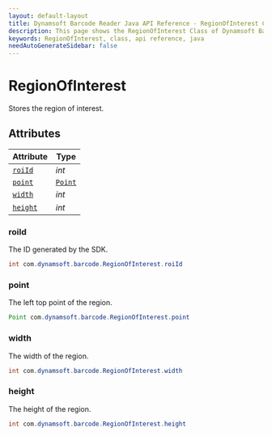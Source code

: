```yaml
---
layout: default-layout
title: Dynamsoft Barcode Reader Java API Reference - RegionOfInterest Class
description: This page shows the RegionOfInterest Class of Dynamsoft Barcode Reader for Java SDK API Reference.
keywords: RegionOfInterest, class, api reference, java
needAutoGenerateSidebar: false
---
```



# RegionOfInterest
Stores the region of interest.  
  

## Attributes
  
| Attribute | Type |
|---------- | ---- |
| [`roiId`](#roiid) | *int* |
| [`point`](#point) | [`Point`](Point.md) |
| [`width`](#width) | *int* |
| [`height`](#height) | *int* |


### roiId
The ID generated by the SDK.
```java
int com.dynamsoft.barcode.RegionOfInterest.roiId
```

### point
The left top point of the region.
```java
Point com.dynamsoft.barcode.RegionOfInterest.point
```

### width
The width of the region.
```java
int com.dynamsoft.barcode.RegionOfInterest.width
```

### height
The height of the region.
```java
int com.dynamsoft.barcode.RegionOfInterest.height
```
